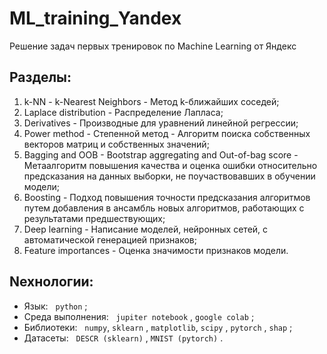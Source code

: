 # ML_training_Yandex
Решение задач первых тренировок по Machine Learning от Яндекс

## Разделы:
1. k-NN - k-Nearest Neighbors - Метод k-ближайших соседей;
2. Laplace distribution - Распределение Лапласа;
3. Derivatives - Производные для уравнений линейной регрессии;
4. Power method - Степенной метод - Алгоритм поиска собственных векторов матриц и собственных значений;
5. Bagging and OOB - Bootstrap aggregating and Out-of-bag score - Метаалгоритм повышения качества и оценка ошибки относительно предсказания на данных выборки, не поучаствовавших в обучении модели;
6. Boosting - Подход повышения точности предсказания алгоритмов путем добавления в ансамбль новых алгоритмов, работающих с результатами предшествующих;
7. Deep learning - Написание моделей, нейронных сетей, с автоматической генерацией признаков;
8. Feature importances - Оценка значимости признаков модели.

## Nехнологии:
  - Язык: &nbsp; `python` ;
  - Среда выполнения: &nbsp; `jupiter notebook` , `google colab` ;
  - Библиотеки: &nbsp; `numpy`, `sklearn` , `matplotlib`, `scipy` , `pytorch` , `shap` ;
  - Датасеты: &nbsp; `DESCR (sklearn)` , `MNIST (pytorch)` .

